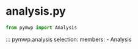 # analysis.py

```python
from pymwp import Analysis
```

::: pymwp.analysis
    selection:
      members:
        - Analysis